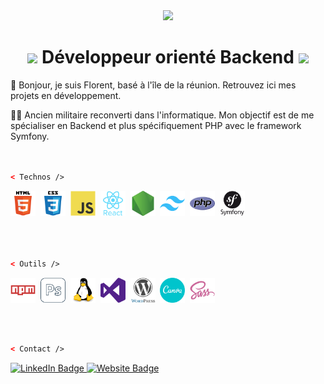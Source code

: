 <div id="header" align="center">
  <img src="https://media.giphy.com/media/gjrYDwbjnK8x36xZIO/giphy.gif" width="300"/>
</div>

<h1 align="center"><img src="https://media.giphy.com/media/NE353aasvIpC7u6aHv/giphy.gif" width="30"> Développeur orienté Backend <img src="https://media.giphy.com/media/NE353aasvIpC7u6aHv/giphy.gif" width="30"></h1>

🌴 Bonjour, je suis Florent, basé à l'île de la réunion. Retrouvez ici mes projets en développement.

👨‍💻 Ancien militaire reconverti dans l'informatique. Mon objectif est de me spécialiser en Backend et plus spécifiquement PHP avec le framework Symfony.
<br>
<br>
<br>

```html
< Technos />
```
<div>
  <img src="https://github.com/devicons/devicon/blob/master/icons/html5/html5-original-wordmark.svg" title="html" alt="html" width="40" height="40"/>&nbsp;
  <img src="https://github.com/devicons/devicon/blob/master/icons/css3/css3-original-wordmark.svg" title="css" alt="css" width="40" height="40"/>&nbsp;
  <img src="https://github.com/devicons/devicon/blob/master/icons/javascript/javascript-original.svg" title="js" alt="js" width="40" height="40"/>&nbsp;
  <img src="https://github.com/devicons/devicon/blob/master/icons/react/react-original-wordmark.svg" title="react" alt="react" width="40" height="40"/>&nbsp;
  <img src="https://github.com/devicons/devicon/blob/master/icons/nodejs/nodejs-original.svg" title="nodejs" alt="nodejs" width="40" height="40"/>&nbsp;
  <img src="https://github.com/devicons/devicon/blob/master/icons/tailwindcss/tailwindcss-plain.svg" title="tailwindcss" alt="tailwindcss" width="40" height="40"/>&nbsp;
  <img src="https://github.com/devicons/devicon/blob/master/icons/php/php-original.svg" title="php" alt="php" width="40" height="40"/>&nbsp;
  <img src="https://github.com/devicons/devicon/blob/master/icons/symfony/symfony-original-wordmark.svg" title="symfony" alt="symfony" width="40" height="40"/>&nbsp;
  
</div>
<br>
<br>
<br>



```html
< Outils />
```
<div>
  
  <img src="https://github.com/devicons/devicon/blob/master/icons/npm/npm-original-wordmark.svg" title="npm" alt="npm" width="40" height="40"/>&nbsp;
  <img src="https://github.com/devicons/devicon/blob/master/icons/photoshop/photoshop-line.svg" title="ps" alt="ps" width="40" height="40"/>&nbsp;
  <img src="https://github.com/devicons/devicon/blob/master/icons/linux/linux-original.svg" title="linux" alt="linux" width="40" height="40"/>&nbsp;
  <img src="https://github.com/devicons/devicon/blob/master/icons/visualstudio/visualstudio-plain.svg" title="vsc" alt="vsc" width="40" height="40"/>&nbsp;
  <img src="https://github.com/devicons/devicon/blob/master/icons/wordpress/wordpress-original.svg" title="git" alt="git" width="40" height="40"/>&nbsp;
  <img src="https://github.com/devicons/devicon/blob/master/icons/canva/canva-original.svg" title="canva" alt="canva" width="40" height="40"/>&nbsp;
  <img src="https://github.com/devicons/devicon/blob/master/icons/sass/sass-original.svg" title="sass" alt="sass" width="40" height="40"/>&nbsp;
  
</div>
<br>
<br>

```html
< Contact />
```
<div id="badges">
  
  <a href="your-linkedin-URL">
    <img src="https://img.shields.io/badge/LinkedIn-blue?style=for-the-badge&logo=linkedin&logoColor=white" alt="LinkedIn Badge"/>
  </a>
  <a href="your-twitter-URL">
    <img src="https://img.shields.io/badge/-website-success?style=for-the-badge&logo=AngelList" alt="Website Badge"/>
  </a>
  
</div>
<br>
<br>
<br>

